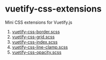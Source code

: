 # vuetify-css-extensions

Mini CSS extensions for Vuetify.js

1. [vuetify-css-border.scss][border]
2. [vuetify-css-grid.scss][grid]
3. [vuetify-css-index.scss][index]
4. [vuetify-css-line-clamp.scss][line-clamp]
5. [vuetify-css-opacity.scss][opacity]

[vuetify]: https://vuetifyjs.com/en/
[border]: ../../src/sass/extends/extends/vuetify-css-border.scss
[grid]: ../../src/sass/extends/vuetify-css-grid.scss
[index]: ../../src/sass/extends/vuetify-css-index.scss
[line-clamp]: ../../src/sass/extends/vuetify-css-line-clamp.scss
[opacity]: ../../src/sass/extends/vuetify-css-opacity.scss
